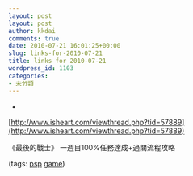 ```yaml
---
layout: post
layout: post
author: kkdai
comments: true
date: 2010-07-21 16:01:25+00:00
slug: links-for-2010-07-21
title: links for 2010-07-21
wordpress_id: 1103
categories:
- 未分類
---
```


  * 
                

[http://www.isheart.com/viewthread.php?tid=57889](http://www.isheart.com/viewthread.php?tid=57889)


                

《最後的戰士》 一週目100%任務達成+過關流程攻略


                

(tags: [psp](http://delicious.com/kkdai/psp) [game](http://delicious.com/kkdai/game))


            
